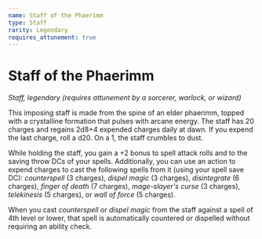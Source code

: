 ```yaml
---
name: Staff of the Phaerimm
type: Staff
rarity: Legendary
requires_attunement: true
---
```


# Staff of the Phaerimm

*Staff, legendary (requires attunement by a sorcerer, warlock, or wizard)*

This imposing staff is made from the spine of an elder phaerimm, topped with a crystalline formation that pulses with arcane energy. The staff has 20 charges and regains 2d8+4 expended charges daily at dawn. If you expend the last charge, roll a d20. On a 1, the staff crumbles to dust.

While holding the staff, you gain a +2 bonus to spell attack rolls and to the saving throw DCs of your spells. Additionally, you can use an action to expend charges to cast the following spells from it (using your spell save DC): *counterspell* (3 charges), *dispel magic* (3 charges), *disintegrate* (6 charges), *finger of death* (7 charges), *mage-slayer's curse* (3 charges), *telekinesis* (5 charges), or *wall of force* (5 charges).

When you cast *counterspell* or *dispel magic* from the staff against a spell of 4th level or lower, that spell is automatically countered or dispelled without requiring an ability check.
